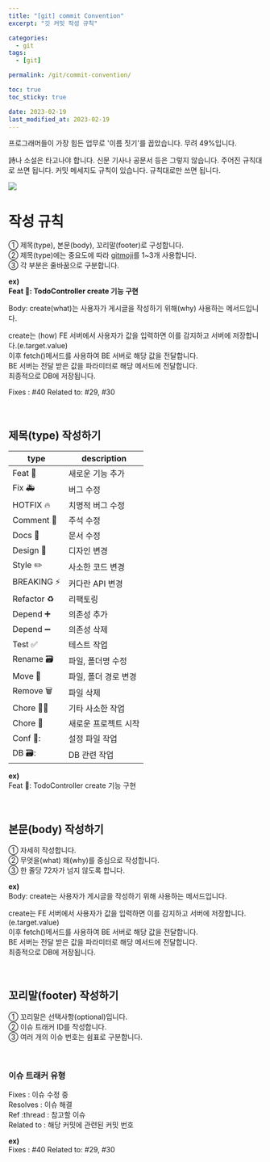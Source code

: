```yaml
---
title: "[git] commit Convention"
excerpt: "깃 커밋 작성 규칙"

categories:
  - git
tags:
  - [git]

permalink: /git/commit-convention/

toc: true
toc_sticky: true

date: 2023-02-19
last_modified_at: 2023-02-19
---
```


프로그래머들이 가장 힘든 업무로 '이름 짓기'를 꼽았습니다. 무려 49%입니다.

詩나 소설은 타고나야 합니다. 신문 기사나 공문서 등은 그렇지 않습니다. 주어진 규칙대로 쓰면 됩니다. 커밋 메세지도 규칙이 있습니다. 규칙대로만 쓰면 됩니다.

<img src="/assets/images/posts_img/commitConvention">

# 작성 규칙

① 제목(type), 본문(body), 꼬리말(footer)로 구성합니다.<br />
② 제목(type)에는 중요도에 따라 [gitmoji](https://gitmoji.dev/)를 1~3개 사용합니다.<br />
③ 각 부분은 줄바꿈으로 구분합니다.<br />

**ex)**<br />
**Feat :art:: TodoController create 기능 구현**

Body: create(what)는 사용자가 게시글을 작성하기 위해(why) 사용하는 메서드입니다.

create는 (how) FE 서버에서 사용자가 값을 입력하면 이를 감지하고 서버에 저장합니다.(e.target.value)<br />
이후 fetch()메서드를 사용하여 BE 서버로 해당 값을 전달합니다.<br />
BE 서버는 전달 받은 값을 파라미터로 해당 메서드에 전달합니다.<br />
최종적으로 DB에 저장됩니다.<br />

Fixes : #40 Related to: #29, #30

<br />

## 제목(type) 작성하기

| type                      | description          |
| ------------------------- | -------------------- |
| Feat 🎨                   | 새로운 기능 추가     |
| Fix 🚑                    | 버그 수정            |
| HOTFIX :fire:             | 치명적 버그 수정     |
| Comment :bookmark:        | 주석 수정            |
| Docs 📝                   | 문서 수정            |
| Design 💄                 | 디자인 변경          |
| Style :pencil2:           | 사소한 코드 변경     |
| BREAKING :zap:            | 커다란 API 변경      |
| Refactor :recycle:        | 리팩토링             |
| Depend :heavy_plus_sign:  | 의존성 추가          |
| Depend :heavy_minus_sign: | 의존성 삭제          |
| Test :white_check_mark:   | 테스트 작업          |
| Rename :card_file_box:    | 파일, 폴더명 수정    |
| Move :truck:              | 파일, 폴더 경로 변경 |
| Remove :wastebasket:      | 파일 삭제            |
| Chore :technologist:      | 기타 사소한 작업     |
| Chore :tada:              | 새로운 프로젝트 시작 |
| Conf 🔧:                  | 설정 파일 작업       |
| DB :card_file_box::       | DB 관련 작업         |

**ex)**<br />
Feat 🎨: TodoController create 기능 구현

<br />

## 본문(body) 작성하기

① 자세히 작성합니다.<br />
② 무엇을(what) 왜(why)를 중심으로 작성합니다.<br />
③ 한 줄당 72자가 넘지 않도록 합니다.<br />

**ex)**<br />
Body: create는 사용자가 게시글을 작성하기 위해 사용하는 메서드입니다.<br />

create는 FE 서버에서 사용자가 값을 입력하면 이를 감지하고 서버에 저장합니다.(e.target.value)<br />
이후 fetch()메서드를 사용하여 BE 서버로 해당 값을 전달합니다.<br />
BE 서버는 전달 받은 값을 파라미터로 해당 메서드에 전달합니다.<br />
최종적으로 DB에 저장됩니다.

<br />

## 꼬리말(footer) 작성하기

① 꼬리말은 선택사항(optional)입니다.<br />
② 이슈 트래커 ID를 작성합니다.<br />
③ 여러 개의 이슈 번호는 쉼표로 구분합니다.<br />

<br />

### 이슈 트래커 유형

Fixes : 이슈 수정 중<br />
Resolves : 이슈 해결<br />
Ref :thread : 참고할 이슈<br />
Related to : 해당 커밋에 관련된 커밋 번호<br />

**ex)**<br />
Fixes : #40 Related to: #29, #30

<br />

